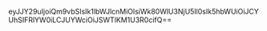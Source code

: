 eyJJY29uIjoiQm9vbSIsIk1lbWJlcnMiOlsiWk80WlU3NjU5Il0sIk5hbWUiOiJCYUhSIFRlYW0iLCJUYWciOiJSWTlKM1U3R0cifQ==